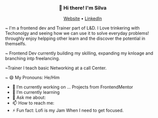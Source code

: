 <h3 align="center">👋 Hi there! I'm Silva</h3>
<p align="center">
  <a href="https://silvasportfolio.com/">Website</a> •
  <a href="https://www.linkedin.com/in/jorgelsilvajr/">LinkedIn</a>
</p>

 ~ I'm a frontend dev and Trainer part of L&D. I Love trinkering with Techonolgy and seeing how we can use it to solve everyday problems! 
   throughly enjoy helpping other learn and the discover the potential in themselfs.
  
  ~ Frontend Dev currently building my skilling, expanding my knloage and branching intp freelancing.
 
  ~Trainer I teach basic Networking at a call Center.
 
~ 😄 My Pronouns: He/Him   
- 🔭 I’m currently working on ... Projects from FrontendMentor
- 🌱 I’m currently learning
- 💬 Ask me about: 
- 📫 How to reach me: 
- ⚡ Fun fact: Lofi is my Jam When I need to get focused. 
 
